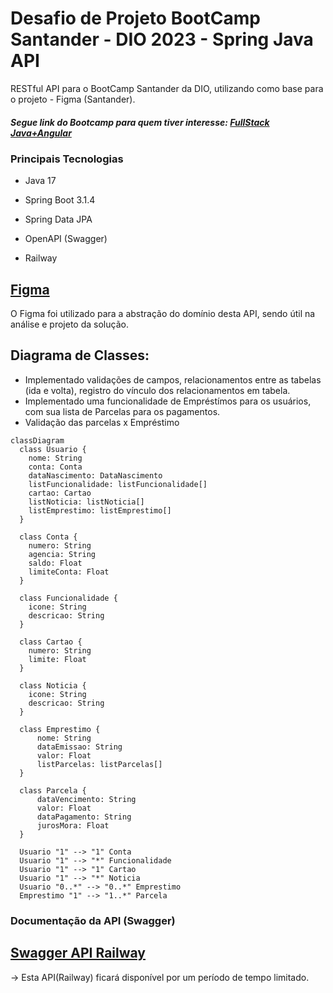 <h1>Desafio de Projeto BootCamp Santander - DIO 2023 - Spring Java API</h1>
RESTful API para o BootCamp Santander da DIO, utilizando como base para o projeto - Figma (Santander).

<h5>Segue link do Bootcamp para quem tiver interesse: <a href="https://web.dio.me/track/santander-bootcamp-2023-fullstack-java-angular/" target="_blank" rel="noreferrer">FullStack Java+Angular</a></h5>


<h3>Principais Tecnologias</h3>

* Java 17

* Spring Boot 3.1.4

* Spring Data JPA

* OpenAPI (Swagger)

* Railway

<h2><a href="https://www.figma.com/file/0ZsjwjsYlYd3timxqMWlbj/SANTANDER---Projeto-Web%2FMobile?type=design&node-id=1421-432&mode=design">Figma</a></h2>

O Figma foi utilizado para a abstração do domínio desta API, sendo útil na análise e projeto da solução.

<h2>Diagrama de Classes:</h2>

- Implementado validações de campos, relacionamentos entre as tabelas (ida e volta), registro do vínculo dos relacionamentos em tabela.
- Implementado uma funcionalidade de Empréstímos para os usuários, com sua lista de Parcelas para os pagamentos.
- Validação das parcelas x Empréstimo

```mermaid
classDiagram
  class Usuario {
    nome: String
    conta: Conta
    dataNascimento: DataNascimento
    listFuncionalidade: listFuncionalidade[]
    cartao: Cartao
    listNoticia: listNoticia[]
    listEmprestimo: listEmprestimo[]
  }

  class Conta {
    numero: String
    agencia: String
    saldo: Float
    limiteConta: Float
  }

  class Funcionalidade {
    icone: String
    descricao: String
  }

  class Cartao {
    numero: String
    limite: Float
  }

  class Noticia {
    icone: String
    descricao: String
  }

  class Emprestimo {
      nome: String
      dataEmissao: String
      valor: Float
      listParcelas: listParcelas[]
  }

  class Parcela {
      dataVencimento: String
      valor: Float
      dataPagamento: String
      jurosMora: Float
  }

  Usuario "1" --> "1" Conta
  Usuario "1" --> "*" Funcionalidade
  Usuario "1" --> "1" Cartao
  Usuario "1" --> "*" Noticia
  Usuario "0..*" --> "0..*" Emprestimo 
  Emprestimo "1" --> "1..*" Parcela 

```

<h3>Documentação da API (Swagger)</h3>

<h2><a href="https://spring-api-santander-bootcamp-production.up.railway.app/swagger-ui/index.html">Swagger API Railway</a></h2> -> Esta API(Railway) ficará disponível por um período de tempo limitado.

